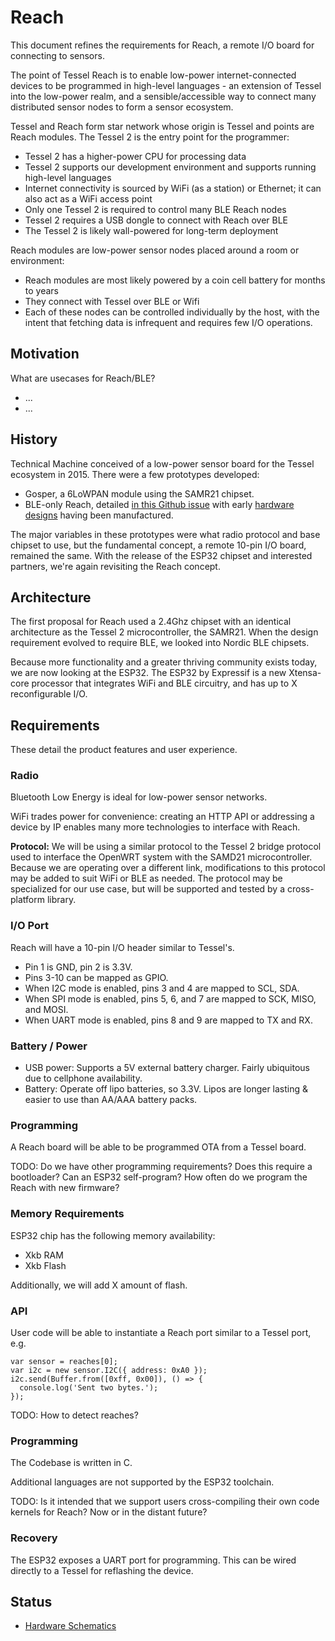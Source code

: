 # Reach

This document refines the requirements for Reach, a remote I/O board for connecting to sensors.

The point of Tessel Reach is to enable low-power internet-connected devices to be programmed in high-level languages - an extension of Tessel into the low-power realm, and a sensible/accessible way to connect many distributed sensor nodes to form a sensor ecosystem.

Tessel and Reach form star network whose origin is Tessel and points are Reach modules. The Tessel 2 is the entry point for the programmer:

* Tessel 2 has a higher-power CPU for processing data
* Tessel 2 supports our development environment and supports running high-level languages
* Internet connectivity is sourced by WiFi (as a station) or Ethernet; it can also act as a WiFi access point
* Only one Tessel 2 is required to control many BLE Reach nodes
* Tessel 2 requires a USB dongle to connect with Reach over BLE
* The Tessel 2 is likely wall-powered for long-term deployment

Reach modules are low-power sensor nodes placed around a room or environment:

* Reach modules are most likely powered by a coin cell battery for months to years
* They connect with Tessel over BLE or Wifi
* Each of these nodes can be controlled individually by the host, with the intent that fetching data is infrequent and requires few I/O operations.

## Motivation

What are usecases for Reach/BLE?

* ...
* ...

## History

Technical Machine conceived of a low-power sensor board for the Tessel ecosystem in 2015. There were a few prototypes developed:

* Gosper, a 6LoWPAN module using the SAMR21 chipset.
* BLE-only Reach, detailed [in this Github issue](https://github.com/tessel/project/issues/142) with early [hardware designs](https://github.com/tessel/reach-nrf51822) having been manufactured.

The major variables in these prototypes were what radio protocol and base chipset to use, but the fundamental concept, a remote 10-pin I/O board, remained the same. With the release of the ESP32 chipset and interested partners, we're again revisiting the Reach concept.

## Architecture

The first proposal for Reach used a 2.4Ghz chipset with an identical architecture as the Tessel 2 microcontroller, the SAMR21. When the design requirement evolved to require BLE, we looked into Nordic BLE chipsets.

Because more functionality and a greater thriving community exists today, we are now looking at the ESP32. The ESP32 by Expressif is a new Xtensa-core processor that integrates WiFi and BLE circuitry, and has up to X reconfigurable I/O. 

## Requirements

These detail the product features and user experience.

### Radio

Bluetooth Low Energy is ideal for low-power sensor networks.

WiFi trades power for convenience: creating an HTTP API or addressing a device by IP enables many more technologies to interface with Reach.

**Protocol:** We will be using a similar protocol to the Tessel 2 bridge protocol used to interface the OpenWRT system with the SAMD21 microcontroller. Because we are operating over a different link, modifications to this protocol may be added to suit WiFi or BLE as needed. The protocol may be specialized for our use case, but will be supported and tested by a cross-platform library.

### I/O Port

Reach will have a 10-pin I/O header similar to Tessel's.

* Pin 1 is GND, pin 2 is 3.3V.
* Pins 3-10 can be mapped as GPIO.
* When I2C mode is enabled, pins 3 and 4 are mapped to SCL, SDA.
* When SPI mode is enabled, pins 5, 6, and 7 are mapped to SCK, MISO, and MOSI.
* When UART mode is enabled, pins 8 and 9 are mapped to TX and RX.

### Battery / Power

* USB power: Supports a 5V external battery charger. Fairly ubiquitous due to cellphone availability.
* Battery: Operate off lipo batteries, so 3.3V. Lipos are longer lasting & easier to use than AA/AAA battery packs.

### Programming

A Reach board will be able to be programmed OTA from a Tessel board. 

TODO: Do we have other programming requirements? Does this require a bootloader? Can an ESP32 self-program? How often do we program the Reach with new firmware?

### Memory Requirements

ESP32 chip has the following memory availability:

* Xkb RAM
* Xkb Flash

Additionally, we will add X amount of flash.

### API

User code will be able to instantiate a Reach port similar to a Tessel port, e.g.

```
var sensor = reaches[0];
var i2c = new sensor.I2C({ address: 0xA0 });
i2c.send(Buffer.from([0xff, 0x00]), () => {
  console.log('Sent two bytes.');
});
```

TODO: How to detect reaches?

### Programming

The Codebase is written in C.

Additional languages are not supported by the ESP32 toolchain.

TODO: Is it intended that we support users cross-compiling their own code kernels for Reach? Now or in the distant future?

### Recovery

The ESP32 exposes a UART port for programming. This can be wired directly to a Tessel for reflashing the device.

## Status

* [Hardware Schematics](github.com/jiahuang/reach-esp32)
